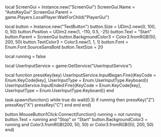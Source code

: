 local ScreenGui = Instance.new("ScreenGui")
ScreenGui.Name = "AutoKeyGui"
ScreenGui.Parent = game.Players.LocalPlayer:WaitForChild("PlayerGui")

local button = Instance.new("TextButton")
button.Size = UDim2.new(0, 100, 0, 50)
button.Position = UDim2.new(1, -110, 0.5, -25)
button.Text = "Start"
button.Parent = ScreenGui
button.BackgroundColor3 = Color3.fromRGB(50, 200, 50)
button.TextColor3 = Color3.new(1, 1, 1)
button.Font = Enum.Font.SourceSansBold
button.TextSize = 20

local running = false

local UserInputService = game:GetService("UserInputService")

local function pressKey(key)
    UserInputService.InputBegan:Fire({KeyCode = Enum.KeyCode[key], UserInputType = Enum.UserInputType.Keyboard})
    UserInputService.InputEnded:Fire({KeyCode = Enum.KeyCode[key], UserInputType = Enum.UserInputType.Keyboard})
end

task.spawn(function()
    while true do
        wait(0.3)
        if running then
            pressKey("Z")
            pressKey("X")
            pressKey("C")
        end
    end
end)

button.MouseButton1Click:Connect(function()
    running = not running
    button.Text = running and "Stop" or "Start"
    button.BackgroundColor3 = running and Color3.fromRGB(200, 50, 50) or Color3.fromRGB(50, 200, 50)
end)
